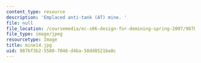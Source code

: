```yaml
---
content_type: resource
description: 'Emplaced anti-tank (AT) mine. '
file: null
file_location: /coursemedia/ec-s06-design-for-demining-spring-2007/987bf3b255807046d4ba58dd8521ba8c_mine14.jpg
file_type: image/jpeg
resourcetype: Image
title: mine14.jpg
uid: 987bf3b2-5580-7046-d4ba-58dd8521ba8c
---
```

